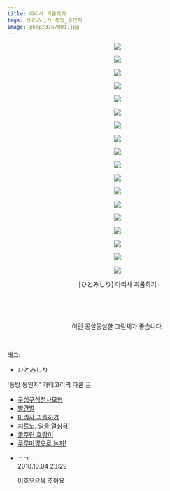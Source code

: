 ```yaml
---
title: 마리사 괴롭히기
tags: ひとみしり 동방_동인지
image: ghap/316/001.jpg
---
```

<div class="article">
<p style="text-align: center; clear: none; float: none;"><img src="{{ site.nasurl }}/ghap/316/001.jpg"/></p>
<p style="text-align: center; clear: none; float: none;"><img src="{{ site.nasurl }}/ghap/316/002.jpg"/></p>
<p style="text-align: center; clear: none; float: none;"><img src="{{ site.nasurl }}/ghap/316/003.jpg"/></p>
<p style="text-align: center; clear: none; float: none;"><img src="{{ site.nasurl }}/ghap/316/004.jpg"/></p>
<p style="text-align: center; clear: none; float: none;"><img src="{{ site.nasurl }}/ghap/316/005.jpg"/></p>
<p style="text-align: center; clear: none; float: none;"><img src="{{ site.nasurl }}/ghap/316/006.jpg"/></p>
<p style="text-align: center; clear: none; float: none;"><img src="{{ site.nasurl }}/ghap/316/007.jpg"/></p>
<p style="text-align: center; clear: none; float: none;"><img src="{{ site.nasurl }}/ghap/316/008.jpg"/></p>
<p style="text-align: center; clear: none; float: none;"><img src="{{ site.nasurl }}/ghap/316/009.jpg"/></p>
<p style="text-align: center; clear: none; float: none;"><img src="{{ site.nasurl }}/ghap/316/010.jpg"/></p>
<p style="text-align: center; clear: none; float: none;"><img src="{{ site.nasurl }}/ghap/316/011.jpg"/></p>
<p style="text-align: center; clear: none; float: none;"><img src="{{ site.nasurl }}/ghap/316/012.jpg"/></p>
<p style="text-align: center; clear: none; float: none;"><img src="{{ site.nasurl }}/ghap/316/013.jpg"/></p>
<p style="text-align: center; clear: none; float: none;"><img src="{{ site.nasurl }}/ghap/316/014.jpg"/></p>
<p style="text-align: center; clear: none; float: none;"><img src="{{ site.nasurl }}/ghap/316/015.jpg"/></p>
<p style="text-align: center; clear: none; float: none;"><img src="{{ site.nasurl }}/ghap/316/016.jpg"/></p>
<p style="text-align: center; clear: none; float: none;"><img src="{{ site.nasurl }}/ghap/316/017.jpg"/></p>
<p style="text-align: center; clear: none; float: none;"><img src="{{ site.nasurl }}/ghap/316/018.jpg"/></p>
<p style="text-align: center; clear: none; float: none;">[ひとみしり] 마리사 괴롭히기</p>
<p style="text-align: center; clear: none; float: none;"><br/></p>
<p style="text-align: center; clear: none; float: none;"><br/></p>
<p style="text-align: center; clear: none; float: none;">이런 몽실몽실한 그림체가 좋습니다.</p>
<p><br/></p>
</div><div class="tagTrail">
<p>태그: </p>
<ul>
<li>ひとみしり</li>
</ul>
</div><div class="another">
<p>'동방 동인지' 카테고리의 다른 글</p>
<ul>
<li><a href="/2016-06-20-ghap_318">구십구식전차모형</a></li>
<li><a href="/2016-06-20-ghap_317">빨간별</a></li>
<li><a href="/2016-06-20-ghap_316">마리사 괴롭히기</a></li>
<li><a href="/2016-06-20-ghap_315">치르노, 일을 열심히!</a></li>
<li><a href="/2016-06-20-ghap_314">굶주린 호랑이</a></li>
<li><a href="/2016-06-20-ghap_313">쿠루미쨩으로 놀자!</a></li>
</ul>
</div><div class="cb_module cb_fluid">
<div class="cb_wrt cb_profile">
<div class="comment">
<ul>
<li class="cb_thumb_off" id="comment15345092">
<div class="cb_comment_area">
<div class="cb_info_area">
<div class="cb_section">
<span class="cb_nick_name">ㄱㄱ</span>
</div>
<div class="cb_section">
<span class="cb_date">2018.10.04 23:29 </span>
</div>
</div>
<div class="cb_dsc_comment">
<p class="cb_dsc">
											어흐으으윽 조아요
										</p>
</div>
</div></li>
</ul>
</div>
</div><!-- commentList close -->
</div>